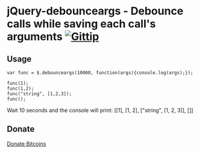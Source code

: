 jQuery-debounceargs - Debounce calls while saving each call's arguments [![Gittip](http://badgr.co/gittip/fgribreau.png)](https://www.gittip.com/fgribreau/)
================================

Usage
---------------------------------------
	var func = $.debounceargs(10000, function(args){console.log(args);});

	func(1);
	func(1,2);
	func("string", [1,2,3]);
	func();

Wait 10 seconds and the console will print:
	[[1], [1, 2], ["string", [1, 2, 3]], []]

## Donate
[Donate Bitcoins](https://coinbase.com/checkouts/fc3041b9d8116e0b98e7d243c4727a30)
